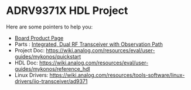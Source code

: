 # ADRV9371X HDL Project

Here are some pointers to help you:
  * [Board Product Page](https://www.analog.com/eval-adrv9371)
  * Parts : [Integrated, Dual RF Transceiver with Observation Path](https://www.analog.com/ad9371)
  * Project Doc: https://wiki.analog.com/resources/eval/user-guides/mykonos/quickstart
  * HDL Doc: https://wiki.analog.com/resources/eval/user-guides/mykonos/reference_hdl
  * Linux Drivers: https://wiki.analog.com/resources/tools-software/linux-drivers/iio-transceiver/ad9371
